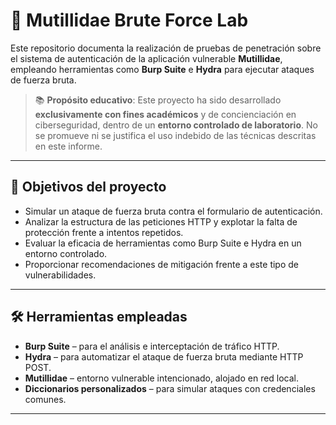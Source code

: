 
# 🔐 Mutillidae Brute Force Lab

Este repositorio documenta la realización de pruebas de penetración sobre el sistema de autenticación de la aplicación vulnerable **Mutillidae**, empleando herramientas como **Burp Suite** e **Hydra** para ejecutar ataques de fuerza bruta.

> 📚 **Propósito educativo**: Este proyecto ha sido desarrollado **exclusivamente con fines académicos** y de concienciación en ciberseguridad, dentro de un **entorno controlado de laboratorio**. No se promueve ni se justifica el uso indebido de las técnicas descritas en este informe.

---

## 🧠 Objetivos del proyecto

- Simular un ataque de fuerza bruta contra el formulario de autenticación.
- Analizar la estructura de las peticiones HTTP y explotar la falta de protección frente a intentos repetidos.
- Evaluar la eficacia de herramientas como Burp Suite e Hydra en un entorno controlado.
- Proporcionar recomendaciones de mitigación frente a este tipo de vulnerabilidades.

---

## 🛠️ Herramientas empleadas

- **Burp Suite** – para el análisis e interceptación de tráfico HTTP.
- **Hydra** – para automatizar el ataque de fuerza bruta mediante HTTP POST.
- **Mutillidae** – entorno vulnerable intencionado, alojado en red local.
- **Diccionarios personalizados** – para simular ataques con credenciales comunes.

---
